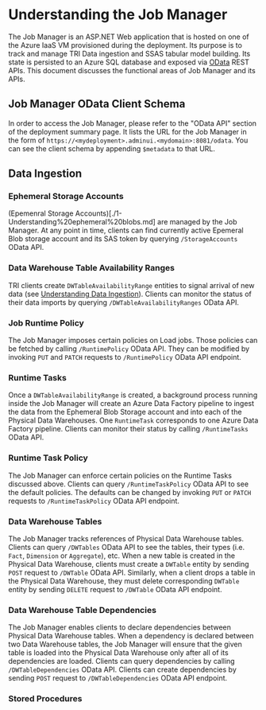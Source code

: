 # Understanding the Job Manager

The Job Manager is an ASP.NET Web application that is hosted on one of the Azure IaaS VM provisioned during the deployment. Its purpose is to track and manage TRI Data ingestion and SSAS tabular model building. Its state is persisted to an Azure SQL database and exposed via [OData](https://msdn.microsoft.com/en-us/library/hh525392(v=vs.103).aspx) REST APIs. This document discusses the functional areas of Job Manager and its APIs.

## Job Manager OData Client Schema
In order to access the Job Manager, please refer to the "OData API" section of the deployment summary page. It lists the URL for the Job Manager in the form of `https://<mydeployment>.adminui.<mydomain>:8081/odata`. You can see the client schema by appending `$metadata` to that URL.

## Data Ingestion
### Ephemeral Storage Accounts
(Epemenral Storage Accounts)[./1-Understanding%20ephemeral%20blobs.md] are managed by the Job Manager. At any point in time, clients can find currently active Epemeral Blob storage account and its SAS token by querying `/StorageAccounts` OData API.

### Data Warehouse Table Availability Ranges
TRI clients create `DWTableAvailabilityRange` entities to signal arrival of new data (see [Understanding Data Ingestion](2-Understanding%20data%20ingestion.md)). Clients can monitor the status of their data imports by querying `/DWTableAvailabilityRanges` OData API.

### Job Runtime Policy
The Job Manager imposes certain policies on Load jobs. Those policies can be fetched by calling `/RuntimePolicy` OData API. They can be modified by invoking `PUT` and `PATCH` requests to `/RuntimePolicy` OData API endpoint.

### Runtime Tasks
Once a `DWTableAvailabilityRange` is created, a background process running inside the Job Manager will create an Azure Data Factory pipeline to ingest the data from the Ephemeral Blob Storage account and into each of the Physical Data Warehouses. One `RuntimeTask` corresponds to one Azure Data Factory pipeline. Clients can monitor their status by calling `/RuntimeTasks` OData API.

### Runtime Task Policy
The Job Manager can enforce certain policies on the Runtime Tasks discussed above. Clients can query `/RuntimeTaskPolicy` OData API to see the default policies. The defaults can be changed by invoking `PUT` or `PATCH` requests to `/RuntimeTaskPolicy` OData API endpoint.

### Data Warehouse Tables
The Job Manager tracks references of Physical Data Warehouse tables. Clients can query `/DWTables` OData API to see the tables, their types (i.e. `Fact`, `Dimension` or `Aggregate`), etc. When a new table is created in the Physical Data Warehouse, clients must create a `DWTable` entity by sending `POST` request to `/DWTable` OData API. Similarly, when a client drops a table in the Physical Data Warehouse, they must delete corresponding `DWTable` entity by sending `DELETE` request to `/DWTable` OData API endpoint.

### Data Warehouse Table Dependencies
The Job Manager enables clients to declare dependencies between Physical Data Warehouse tables. When a dependency is declared between two Data Warehouse tables, the Job Manager will ensure that the given table is loaded into the Physical Data Warehouse only after all of its dependencies are loaded. Clients can query dependencies by calling `/DWTableDependencies` OData API. Clients can create dependencies by sending `POST` request to `/DWTableDependencies` OData API endpoint.

### Stored Procedures



